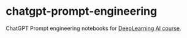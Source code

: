 # chatgpt-prompt-engineering
ChatGPT Prompt engineering notebooks for [DeepLearning AI course](https://learn.deeplearning.ai/courses/chatgpt-prompt-eng/).
